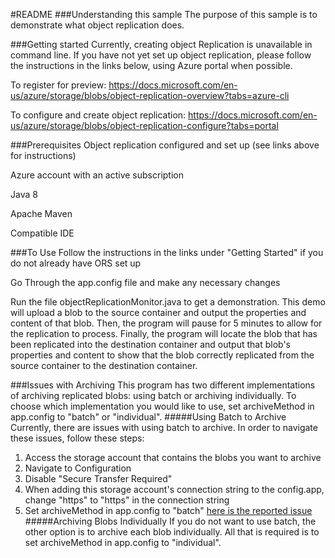 #README
###Understanding this sample
The purpose of this sample is to demonstrate what object replication does.

###Getting started
Currently, creating object Replication is unavailable in command line. If you have not yet set up object replication,
please follow the instructions in the links below, using Azure portal when possible.

To register for preview:
https://docs.microsoft.com/en-us/azure/storage/blobs/object-replication-overview?tabs=azure-cli

To configure and create object replication:
https://docs.microsoft.com/en-us/azure/storage/blobs/object-replication-configure?tabs=portal

###Prerequisites
Object replication configured and set up (see links above for instructions)

Azure account with an active subscription

Java 8

Apache Maven

Compatible IDE

###To Use
Follow the instructions in the links under "Getting Started" if you do not already have ORS set up

Go Through the app.config file and make any necessary changes

Run the file objectReplicationMonitor.java to get a demonstration. This demo will upload a blob
to the source container and output the properties and content of that blob. Then, the program will pause for 
5 minutes to allow for the replication to process. Finally, the program will locate the blob that has been
replicated into the destination container and output that blob's properties and content to show that the
blob correctly replicated from the source container to the destination container.

###Issues with Archiving
This program has two different implementations of archiving replicated blobs: using batch or archiving individually.
To choose which implementation you would like to use, set archiveMethod in app.config to "batch" or "individual".
#####Using Batch to Archive
Currently, there are issues with using batch to archive. In order to navigate these issues, follow these steps:
1. Access the storage account that contains the blobs you want to archive
2. Navigate to Configuration
3. Disable "Secure Transfer Required"
4. When adding this storage account's connection string to the config.app, change "https" to "https" in the connection string
5. Set archiveMethod in app.config to "batch"
[here is the reported issue](https://github.com/Azure/azure-sdk-for-net/issues/13524)
#####Archiving Blobs Individually
If you do not want to use batch, the other option is to archive each blob individually. All that is required is to set
archiveMethod in app.config to "individual".